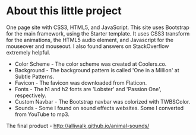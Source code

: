 # About this little project
One page site with CSS3, HTML5, and JavaScript. This site uses Bootstrap for the main framework, using the Starter template. It uses CSS3 transform for the animations, the HTML5 audio element, and Javascript for the mouseover and mouseout. I also found answers on StackOverflow extremely helpful.


- Color Scheme - The color scheme was created at Coolers.co.
- Background - The background pattern is called 'One in a Million' at Subtle Patterns.
- Favicon - The favicon was downloaded from Flaticon.
- Fonts - The h1 and h2 fonts are 'Lobster' and 'Passion One', respectively.
- Custom Navbar - The Bootstrap navbar was colorized with TWBSColor.
- Sounds - Some I found on sound effects websites. Some I converted from YouTube to mp3.

The final product - http://alliwalk.github.io/animal-sounds/
